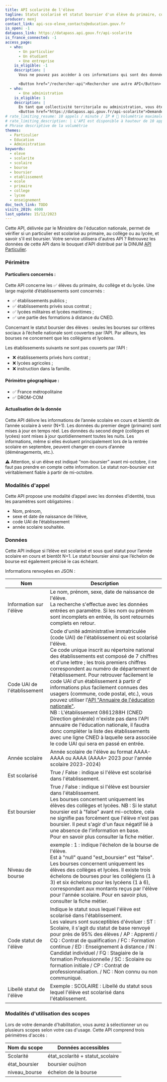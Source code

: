 ```yaml
---
title: API scolarité de l'élève
tagline: Statut scolarisé et statut boursier d'un élève du primaire, collège ou lycée. 
producer: menj
contact_link: api-sco-eleve_contacts@education.gouv.fr
is_open: -1
datapass_link: https://datapass.api.gouv.fr/api-scolarite
is_france_connected: -1
access_page:
  - who:
      - Un particulier
      - Un étudiant
      - Une entreprise
    is_eligible: -1
    description: |
      Vous ne pouvez pas accèder à ces informations qui sont des données protégées.

      <Button href="/rechercher-api">Rechercher une autre API</Button>
  - who:
      - Une administration
    is_eligible: 1
    description: |
      En tant que collectivité territoriale ou administration, vous êtes éligible à utiliser cette API selon votre cadre juridique. Vous pouvez déposer une demande d'habilitation :
      <Button href="https://datapass.api.gouv.fr/api-scolarite">Demander un accès</Button>
# rate_limiting_resume: 10 appels / minute / IP # 📍 Volumétrie maximale de votre API.
# rate_limiting_description: | L'API est disponible à hauteur de 10 appels par minute.
# Phrase descriptive de la volumétrie
themes:
  - Particulier
  - Education
  - Administration
keywords:
  - eleve
  - scolarite
  - scolaire
  - bourse
  - boursier
  - etablissement
  - ecole
  - primaire
  - college
  - lycee
  - enseignement
doc_tech_link: TODO
visits_2019: 4000
last_update: 15/12/2023
---
```


Cette API, délivrée par le Ministère de l'éducation nationale, permet de vérifier si un particulier est scolarisé au primaire, au collège ou au lycée, et savoir s'il est boursier.
Votre service utilisera d'autres API ? Retrouvez les données de cette API dans le bouquet d'API distribué par la DINUM [API Particulier](les-api/api-particulier).

### Périmètre

#### Particuliers concernés :

Cette API concerne les ✅ élèves du primaire, du collège et du lycée.
Une large majorité d’établissements sont concernés :
- ✅ établissements publics ;
- ✅ établissements privés sous contrat ;
- ✅ lycées militaires et lycées maritimes ;
- ✅ une partie des formations à distance du CNED.

Concernant le statut boursier des élèves : seules les bourses sur critères sociaux à l’échelle nationale sont couvertes par l’API. Par ailleurs, les bourses ne concernent que les collégiens et lycéens.

Les établissements suivants ne sont pas couverts par l’API :
- ❌ établissements privés hors contrat ;
- ❌ lycées agricoles ;
- ❌ instruction dans la famille.

####  Périmètre géographique :
- ✅ France métropolitaine
- ✅ DROM-COM

#### Actualisation de la donnée 

Cette API délivre les informations de l’année scolaire en cours et bientôt de l’année scolaire à venir (N+1).
Les données du premier degré (primaire) sont mises à jour en temps réel. Les données du second degré (collèges et lycées) sont mises à jour quotidiennement toutes les nuits.
Les informations, même si elles évoluent principalement lors de la rentrée scolaire en septembre, peuvent changer en cours d’année (déménagements, etc.).

⚠️ Attention, si un élève est indiqué “non-boursier” avant mi-octobre, il ne faut pas prendre en compte cette information. Le statut non-boursier est véritablement fiable à partir de mi-octobre.


### Modalités d'appel
Cette API propose une modalité d’appel avec les données d’identité, tous les paramètres sont obligatoires : 
- Nom, prénom,
- sexe et date de naissance de l’élève,
- code UAI de l’établissement
- année scolaire souhaitée.

### Données

Cette API indique si l’élève est scolarisé et sous quel statut pour l’année scolaire en cours et bientôt N+1. Le statut boursier ainsi que l’échelon de bourse est également précisé le cas échéant.

Informations renvoyées en JSON : 

| Nom         | Description                                                                                                              |
| ----------- | ------------------------------------------------------------------------------------------------------------------------ |
| Information sur l'élève     | Le nom, prénom, sexe, date de naissance de l'élève. <br/>La recherche s'effectue avec les données entrées en paramètre. Si les nom ou prénom sont incomplets en entrée, ils sont retournés complets en retour. |
| Code UAI de l'établissement | Code d'unité administrative immatriculée (code UAI) de l'établissement où est scolarisé l'élève. <br/>Ce code unique inscrit au répertoire national des établissements est composé de 7 chiffres et d'une lettre ; les trois premiers chiffres correspondent au numéro de département de l'établissement. Pour retrouver facilement le code UAI d'un établissement à partir d' informations plus facilement connues des usagers (commune, code postal, etc.), vous pouvez utiliser l'[API "Annuaire de l'éducation nationale"](/les-api/api-annuaire-education).<br/>NB : L'établissement 0861288H (CNED Direction générale) n'existe pas dans l'API annuaire de l'éducation nationale, il faudra donc compléter la liste des établissements avec une ligne CNED à laquelle sera associée le code UAI qui sera en passé en entrée. |
| Année scolaire      | Année scolaire de l'élève au format AAAA-AAAA ou AAAA (AAAA= 2023 pour l'année scolaire 2023-2024)   |
| Est scolarisé        | True / False : indique si l'élève est scolarisé dans l'établissement. |
| Est boursier        | True / False : indique si l'élève est boursier dans l'établissement. <br/>Les bourses concernent uniquement les élèves des collèges et lycées. NB : Si le statut boursier est à "false" avant mi-octobre, cela ne signifie pas forcément que l'élève n'est pas boursier. Il peut s'agir d'un faux négatif lié à une absence de l'information en base. <br/>Pour en savoir plus consulter <External href="https://particulier.api.gouv.fr/catalogue/education_nationale/statut_eleve_scolarise#faq_entry_answer_1_api_particulier_endpoint_education_nationale_statut_eleve_scolarise">la fiche métier</External>.|
| Niveau de bourse        | exemple : 1 : indique l'échelon de la bourse de l'élève. <br/>Est à "null" quand "est_boursier" est "false". Les bourses concernent uniquement les élèves des collèges et lycées. Il existe trois échelons de bourses pour les collégiens (1 à 3) et six échelons pour les lycéens (1 à 6), correspondant aux montants reçus par l'élève pour l'année scolaire. Pour en savoir plus, consulter <External href="https://particulier.api.gouv.fr/catalogue/education_nationale/statut_eleve_scolarise#faq_entry_answer_2_api_particulier_endpoint_education_nationale_statut_eleve_scolarise">la fiche métier</External>.  |
| Code statut de l'élève  | Indique le statut sous lequel l'élève est scolarisé dans l'établissement. <br/>Les valeurs sont susceptibles d'évoluer : ST : Scolaire, il s'agit du statut de base renvoyé pour près de 95% des élèves / AP : Apprenti / CQ : Contrat de qualification / FC : Formation continue / ED : Enseignement à distance / IN : Candidat individuel / FQ : Stagiaire de la formation Professionnelle / SC : Scolaire ou formation initiale / CP : Contrat de professionnalisation. / NC : Non connu ou non communiqué. |
| Libellé statut de l'élève        | Exemple : SCOLAIRE : Libellé du statut sous lequel l'élève est scolarisé dans l'établissement.|


### Modalités d'utilisation des scopes

Lors de votre demande d'habilitation, vous aurez à sélectionner un ou plusieurs scopes selon votre cas d'usage.
Cette API comprend trois périmètres d'accès : 

| Nom du scope        | Données accessibles  |                                                                                           
| ----------- | --------------------------------------- |
| Scolarité     | état_scolarité + statut_scolaire |
| état_boursier | boursier oui/non |
| niveau_bourse| échelon de la bourse|


